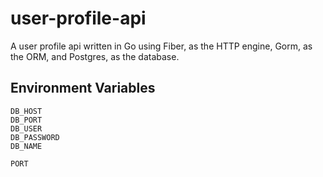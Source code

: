 # user-profile-api

A user profile api written in Go using Fiber, as the HTTP engine, Gorm, as the ORM, and Postgres, as the database.

## Environment Variables

```
DB_HOST
DB_PORT
DB_USER
DB_PASSWORD
DB_NAME

PORT
```

